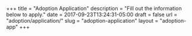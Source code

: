 +++
title = "Adoption Application"
description = "Fill out the information below to apply."
date = 2017-09-23T13:24:31-05:00
draft = false
url = "adoption/application/"
slug = "adoption-application"
layout = "adoption-app"
+++
